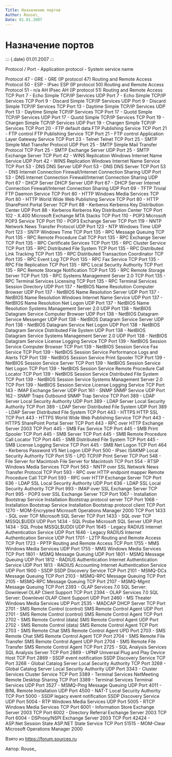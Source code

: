 ```yaml
---
Title: Назначение портов
Author: Rouse\_
Date: 01.01.2007
---
```



Назначение портов
=================

::: {.date}
01.01.2007
:::

Protocol / Port - Application protocol - System service name

Protocol 47 - GRE - GRE (IP protocol 47) Routing and Remote Access
Protocol 50 - ESP - IPsec ESP (IP protocol 50) Routing and Remote
Access
Protocol 51 - n/a AH IPsec AH (IP protocol 51) Routing and Remote
Access
TCP Port 7 - Echo Simple TCP/IP Services
UDP Port 7 - Echo Simple TCP/IP Services
TCP Port 9 - Discard Simple TCP/IP Services
UDP Port 9 - Discard Simple TCP/IP Services
TCP Port 13 - Daytime Simple TCP/IP Services
UDP Port 13 - Daytime Simple TCP/IP Services
TCP Port 17 - Quotd Simple TCP/IP Services
UDP Port 17 - Quotd Simple TCP/IP Services
TCP Port 19 - Chargen Simple TCP/IP Services
UDP Port 19 - Chargen Simple TCP/IP Services
TCP Port 20 - FTP default data FTP Publishing Service
TCP Port 21 - FTP control FTP Publishing Service
TCP Port 21 - FTP control Application Layer Gateway Service
TCP Port 23 - Telnet Telnet
TCP Port 25 - SMTP Simple Mail Transfer Protocol
UDP Port 25 - SMTP Simple Mail Transfer Protocol
TCP Port 25 - SMTP Exchange Server
UDP Port 25 - SMTP Exchange Server
TCP Port 42 - WINS Replication Windows Internet Name Service
UDP Port 42 - WINS Replication Windows Internet Name Service
TCP Port 53 - DNS DNS Server
UDP Port 53 - DNS DNS Server
TCP Port 53 - DNS Internet Connection Firewall/Internet Connection
Sharing
UDP Port 53 - DNS Internet Connection Firewall/Internet Connection
Sharing
UDP Port 67 - DHCP Server DHCP Server
UDP Port 67 - DHCP Server Internet Connection Firewall/Internet
Connection Sharing
UDP Port 69 - TFTP Trivial FTP Daemon Service
TCP Port 80 - HTTP Windows Media Services
TCP Port 80 - HTTP World Wide Web Publishing Service
TCP Port 80 - HTTP SharePoint Portal Server
TCP Port 88 - Kerberos Kerberos Key Distribution Center
UDP Port 88 - Kerberos Kerberos Key Distribution Center
TCP Port 102 - X.400 Microsoft Exchange MTA Stacks
TCP Port 110 - POP3 Microsoft POP3 Service
TCP Port 110 - POP3 Exchange Server
TCP Port 119 - NNTP Network News Transfer Protocol
UDP Port 123 - NTP Windows Time
UDP Port 123 - SNTP Windows Time
TCP Port 135 - RPC Message Queuing
TCP Port 135 - RPC Remote Procedure Call
TCP Port 135 - RPC Exchange Server
TCP Port 135 - RPC Certificate Services
TCP Port 135 - RPC Cluster Service
TCP Port 135 - RPC Distributed File System
TCP Port 135 - RPC Distributed Link Tracking
TCP Port 135 - RPC Distributed Transaction Coordinator
TCP Port 135 - RPC Event Log
TCP Port 135 - RPC Fax Service
TCP Port 135 - RPC File Replication
TCP Port 135 - RPC Local Security Authority
TCP Port 135 - RPC Remote Storage Notification
TCP Port 135 - RPC Remote Storage Server
TCP Port 135 - RPC Systems Management Server 2.0
TCP Port 135 - RPC Terminal Services Licensing
TCP Port 135 - RPC Terminal Services Session Directory
UDP Port 137 - NetBIOS Name Resolution Computer Browser
UDP Port 137 - NetBIOS Name Resolution Server
UDP Port 137 - NetBIOS Name Resolution Windows Internet Name Service
UDP Port 137 - NetBIOS Name Resolution Net Logon
UDP Port 137 - NetBIOS Name Resolution Systems Management Server 2.0
UDP Port 138 - NetBIOS Datagram Service Computer Browser
UDP Port 138 - NetBIOS Datagram Service Messenger
UDP Port 138 - NetBIOS Datagram Service Server
UDP Port 138 - NetBIOS Datagram Service Net Logon
UDP Port 138 - NetBIOS Datagram Service Distributed File System
UDP Port 138 - NetBIOS Datagram Service Systems Management Server 2.0
UDP Port 138 - NetBIOS Datagram Service License Logging Service
TCP Port 139 - NetBIOS Session Service Computer Browser
TCP Port 139 - NetBIOS Session Service Fax Service
TCP Port 139 - NetBIOS Session Service Performance Logs and Alerts
TCP Port 139 - NetBIOS Session Service Print Spooler
TCP Port 139 - NetBIOS Session Service Server
TCP Port 139 - NetBIOS Session Service Net Logon
TCP Port 139 - NetBIOS Session Service Remote Procedure Call Locator
TCP Port 139 - NetBIOS Session Service Distributed File System
TCP Port 139 - NetBIOS Session Service Systems Management Server 2.0
TCP Port 139 - NetBIOS Session Service License Logging Service
TCP Port 143 - IMAP Exchange Server
UDP Port 161 - SNMP SNMP Service
UDP Port 162 - SNMP Traps Outbound SNMP Trap Service
TCP Port 389 - LDAP Server Local Security Authority
UDP Port 389 - LDAP Server Local Security Authority
TCP Port 389 - LDAP Server Distributed File System
UDP Port 389 - LDAP Server Distributed File System
TCP Port 443 - HTTPS HTTP SSL
TCP Port 443 - HTTPS World Wide Web Publishing Service
TCP Port 443 - HTTPS SharePoint Portal Server
TCP Port 443 - RPC over HTTP Exchange Server 2003
TCP Port 445 - SMB Fax Service
TCP Port 445 - SMB Print Spooler
TCP Port 445 - SMB Server
TCP Port 445 - SMB Remote Procedure Call Locator
TCP Port 445 - SMB Distributed File System
TCP Port 445 - SMB License Logging Service
TCP Port 445 - SMB Net Logon
TCP Port 464 - Kerberos Password V5 Net Logon
UDP Port 500 - IPsec ISAKMP Local Security Authority
TCP Port 515 - LPD TCP/IP Print Server
TCP Port 548 - File Server for Macintosh File Server for Macintosh
TCP Port 554 - RTSP Windows Media Services
TCP Port 563 - NNTP over SSL Network News Transfer Protocol
TCP Port 593 - RPC over HTTP endpoint mapper Remote Procedure Call
TCP Port 593 - RPC over HTTP Exchange Server
TCP Port 636 - LDAP SSL Local Security Authority
UDP Port 636 - LDAP SSL Local Security Authority
TCP Port 993 - IMAP over SSL Exchange Server
TCP Port 995 - POP3 over SSL Exchange Server
TCP Port 1067 - Installation Bootstrap Service Installation Bootstrap
protocol server
TCP Port 1068 - Installation Bootstrap Service Installation Bootstrap
protocol client
TCP Port 1270 - MOM-Encrypted Microsoft Operations Manager 2000
TCP Port 1433 - SQL over TCP Microsoft SQL Server
TCP Port 1433 - SQL over TCP MSSQL\$UDDI
UDP Port 1434 - SQL Probe Microsoft SQL Server
UDP Port 1434 - SQL Probe MSSQL\$UDDI
UDP Port 1645 - Legacy RADIUS Internet Authentication Service
UDP Port 1646 - Legacy RADIUS Internet Authentication Service
UDP Port 1701 - L2TP Routing and Remote Access
TCP Port 1723 - PPTP Routing and Remote Access
TCP Port 1755 - MMS Windows Media Services
UDP Port 1755 - MMS Windows Media Services
TCP Port 1801 - MSMQ Message Queuing
UDP Port 1801 - MSMQ Message Queuing
UDP Port 1812 - RADIUS Authentication Internet Authentication Service
UDP Port 1813 - RADIUS Accounting Internet Authentication Service
UDP Port 1900 - SSDP SSDP Discovery Service
TCP Port 2101 - MSMQ-DCs Message Queuing
TCP Port 2103 - MSMQ-RPC Message Queuing
TCP Port 2105 - MSMQ-RPC Message Queuing
TCP Port 2107 - MSMQ-Mgmt Message Queuing
TCP Port 2393 - OLAP Services 7.0 SQL Server: Downlevel OLAP Client
Support
TCP Port 2394 - OLAP Services 7.0 SQL Server: Downlevel OLAP Client
Support
UDP Port 2460 - MS Theater Windows Media Services
UDP Port 2535 - MADCAP DHCP Server
TCP Port 2701 - SMS Remote Control (control) SMS Remote Control Agent
UDP Port 2701 - SMS Remote Control (control) SMS Remote Control Agent
TCP Port 2702 - SMS Remote Control (data) SMS Remote Control Agent
UDP Port 2702 - SMS Remote Control (data) SMS Remote Control Agent
TCP Port 2703 - SMS Remote Chat SMS Remote Control Agent
UPD Port 2703 - SMS Remote Chat SMS Remote Control Agent
TCP Port 2704 - SMS Remote File Transfer SMS Remote Control Agent
UDP Port 2704 - SMS Remote File Transfer SMS Remote Control Agent
TCP Port 2725 - SQL Analysis Services SQL Analysis Server
TCP Port 2869 - UPNP Universal Plug and Play Device Host
TCP Port 2869 - SSDP event notification SSDP Discovery Service
TCP Port 3268 - Global Catalog Server Local Security Authority
TCP Port 3269 - Global Catalog Server Local Security Authority
UDP Port 3343 - Cluster Services Cluster Service
TCP Port 3389 - Terminal Services NetMeeting Remote Desktop Sharing
TCP Port 3389 - Terminal Services Terminal Services
UDP Port 3527 - MSMQ-Ping Message Queuing
UDP Port 4011 - BINL Remote Installation
UDP Port 4500 - NAT-T Local Security Authority
TCP Port 5000 - SSDP legacy event notification SSDP Discovery Service
UDP Port 5004 - RTP Windows Media Services
UDP Port 5005 - RTCP Windows Media Services
TCP Port 6001 - Information Store Exchange Server 2003
TCP Port 6002 - Directory Referral Exchange Server 2003
TCP Port 6004 - DSProxy/NSPI Exchange Server 2003
TCP Port 42424 - ASP.Net Session State ASP.NET State Service
TCP Port 51515 - MOM-Clear Microsoft Operations Manager 2000



Взято из <https://forum.sources.ru>

Автор: Rouse\_


